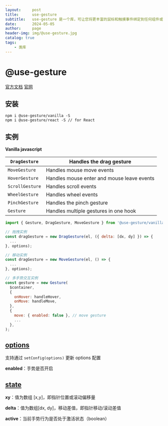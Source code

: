 ```yaml
---
layout:     post
title:      use-gesture
subtitle:   use-gesture 是一个库，可让您将更丰富的鼠标和触摸事件绑定到任何组件或视图。 
date:       2024-05-05
author:     page
header-img: img/@use-gesture.jpg
catalog: true
tags:
    - 类库
---
```


# @use-gesture

[官方文档](https://use-gesture.netlify.app/docs/) [官网](https://use-gesture.netlify.app/)

## 安装

```shell
npm i @use-gesture/vanilla -S
npm i @use-gesture/react -S // for React
```

## 实例

**Vanilla javascript**

| `DragGesture`   | Handles the drag gesture                   |
| --------------- | ------------------------------------------ |
| `MoveGesture`   | Handles mouse move events                  |
| `HoverGesture`  | Handles mouse enter and mouse leave events |
| `ScrollGesture` | Handles scroll events                      |
| `WheelGesture`  | Handles wheel events                       |
| `PinchGesture`  | Handles the pinch gesture                  |
| `Gesture`       | Handles multiple gestures in one hook      |

```js
import { Gesture, DragGesture, MoveGesture } from '@use-gesture/vanilla';

// 拖拽实例
const dragGesture = new DragGesture(el, ({ delta: [dx, dy] }) => {
  ...
}, options);

// 移动实例
const dragGesture = new MoveGesture(el, () => {
  ...
}, options);

// 多手势交互实例
const gesture = new Gesture(
  $container,
  {
    onHover: handleHover,
    onMove: handleMove,
  },
  {
    move: { enabled: false }, // move gesture
    ... 
  },
);
```

## [options](https://use-gesture.netlify.app/docs/options/)

支持通过 `setConfig(options)` 更新 options 配置

**enabled**：手势是否开启

## [state](https://use-gesture.netlify.app/docs/state/)

**xy**：值为数组 [x,y]，即指针位置或滚动偏移量

**delta**：值为数组[dx, dy]，移动差值，即指针移动/滚动差值

**active**：当前手势行为是否处于激活状态（boolean）